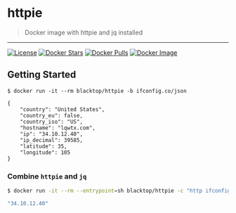 # httpie

> Docker image with httpie and jq installed

---

[![License](http://img.shields.io/:license-mit-blue.svg)](http://doge.mit-license.org) [![Docker Stars](https://img.shields.io/docker/stars/blacktop/httpie.svg)](https://store.docker.com/community/images/blacktop/httpie) [![Docker Pulls](https://img.shields.io/docker/pulls/blacktop/httpie.svg)](https://store.docker.com/community/images/blacktop/httpie) [![Docker Image](https://img.shields.io/badge/docker%20image-66.4MB-blue.svg)](https://store.docker.com/community/images/blacktop/httpie)

## Getting Started

```
$ docker run -it --rm blacktop/httpie -b ifconfig.co/json

{
    "country": "United States",
    "country_eu": false,
    "country_iso": "US",
    "hostname": "lqwtx.com",
    "ip": "34.10.12.40",
    "ip_decimal": 39585,
    "latitude": 35,
    "longitude": 105
}
```

### Combine `httpie` and `jq`

```bash
$ docker run -it --rm --entrypoint=sh blacktop/httpie -c "http ifconfig.co/json | jq .ip"

"34.10.12.40"
```